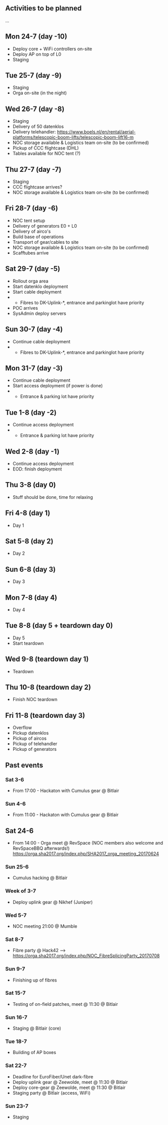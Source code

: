 ## Activities to be planned
...

## Mon 24-7 (day -10)
* Deploy core + WiFi controllers on-site
* Deploy AP on top of L0
* Staging

## Tue 25-7 (day -9)
* Staging
* Orga on-site (in the night)

## Wed 26-7 (day -8)
* Staging
* Delivery of 50 datenklos
* Delivery telehandler: https://www.boels.nl/en/rental/aerial-platforms/telescopic-boom-lifts/telescopic-boom-lift16-m
* NOC storage available & Logistics team on-site (to be confirmed)
* Pickup of CCC flightcase (DHL)
* Tables available for NOC tent (?)

## Thu 27-7 (day -7)
* Staging
* CCC flightcase arrives?
* NOC storage available & Logistics team on-site (to be confirmed)

## Fri 28-7 (day -6)
* NOC tent setup
* Delivery of generators E0 + L0
* Delivery of airco's
* Build base of operations
* Transport of gear/cables to site
* NOC storage available & Logistics team on-site (to be confirmed)
* Scafftubes arrive

## Sat 29-7 (day -5)
* Rollout orga area
* Start datenklo deployment
* Start cable deployment
* * Fibres to DK-Uplink-*, entrance and parkinglot have priority
* POC arrives
* SysAdmin deploy servers

## Sun 30-7 (day -4)
* Continue cable deployment
* * Fibres to DK-Uplink-*, entrance and parkinglot have priority


## Mon 31-7 (day -3)
* Continue cable deployment
* Start access deployment (if power is done)
* * Entrance & parking lot have priority

## Tue 1-8 (day -2)
* Continue access deployment
* * Entrance & parking lot have priority


## Wed 2-8 (day -1)
* Continue access deployment
* EOD: finish deployment

## Thu 3-8 (day 0)
* Stuff should be done, time for relaxing

## Fri 4-8 (day 1)
* Day 1

## Sat 5-8 (day 2)
* Day 2

## Sun 6-8 (day 3)
* Day 3

## Mon 7-8 (day 4)
* Day 4

## Tue 8-8 (day 5 + teardown day 0)
* Day 5
* Start teardown

## Wed 9-8 (teardown day 1)
* Teardown

## Thu 10-8 (teardown day 2)
* Finish NOC teardown

## Fri 11-8 (teardown day 3)
* Overflow
* Pickup datenklos
* Pickup of aircos
* Pickup of telehandler
* Pickup of generators



## Past events

### Sat 3-6
* From 17:00 - Hackaton with Cumulus gear @ Bitlair

### Sun 4-6
* From 11:00 - Hackaton with Cumulus gear @ Bitlair

## Sat 24-6
* From 14:00 - Orga meet @ RevSpace (NOC members also welcome and RevSpaceBBQ afterwards!) https://orga.sha2017.org/index.php/SHA2017_orga_meeting_20170624

### Sun 25-6
* Cumulus hacking @ Bitlair

### Week of 3-7
* Deploy uplink gear @ Nikhef (Juniper)

### Wed 5-7
* NOC meeting 21:00 @ Mumble

### Sat 8-7
* Fibre party @ Hack42 --> https://orga.sha2017.org/index.php/NOC_FibreSplicingParty_20170708

### Sun 9-7
* Finishing up of fibres

### Sat 15-7
* Testing of on-field patches, meet @ 11:30 @ Bitlair

### Sun 16-7
* Staging @ Bitlair (core)

### Tue 18-7
* Building of AP boxes

### Sat 22-7
* Deadline for EuroFiber/Unet dark-fibre
* Deploy uplink gear @ Zeewolde, meet @ 11:30 @ Bitlair
* Deploy core-gear @ Zeewolde, meet @ 11:30 @ Bitlair
* Staging party @ Bitlair (access, WiFi)

### Sun 23-7
* Staging

